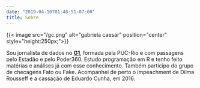 ```yaml
---
date: "2019-04-10T01:48:51-07:00"
title: Sobre
---
```

{{< image src="/gc.png" alt="gabriela caesar" position="center" style="height:250px;">}}

Sou jornalista de dados no [**G1**](https://g1.globo.com), formada pela PUC-Rio e com passagens pelo Estadão e pelo Poder360. Estudo programação em R e tenho feito matérias e análises já com esse conhecimento. Também participo do grupo de checagens Fato ou Fake. Acompanhei de perto o impeachment de Dilma Rousseff e a cassação de Eduardo Cunha, em 2016.
